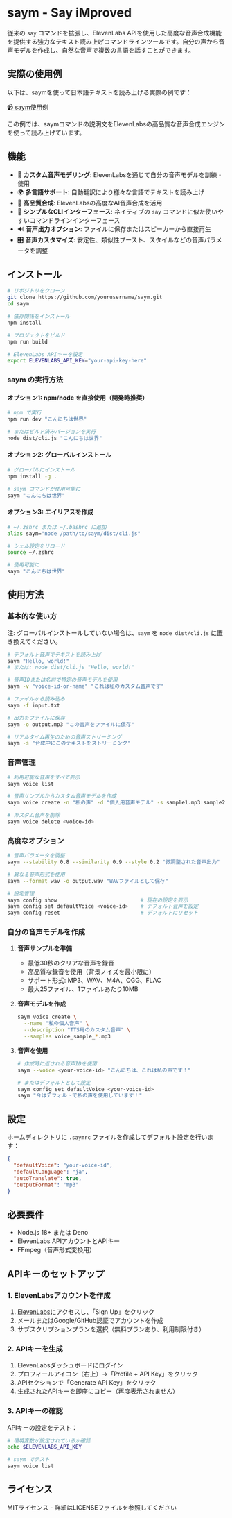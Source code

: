 # saym - Say iMproved

従来の `say` コマンドを拡張し、ElevenLabs APIを使用した高度な音声合成機能を提供する強力なテキスト読み上げコマンドラインツールです。自分の声から音声モデルを作成し、自然な音声で複数の言語を話すことができます。

## 実際の使用例

以下は、saymを使って日本語テキストを読み上げる実際の例です：

[📹️ saym使用例](https://i.gyazo.com/319de9dd7df24aa583ea7972ffd50b3b.mp4)

この例では、saymコマンドの説明文をElevenLabsの高品質な音声合成エンジンを使って読み上げています。

## 機能

- 🎤 **カスタム音声モデリング**: ElevenLabsを通じて自分の音声モデルを訓練・使用
- 🌍 **多言語サポート**: 自動翻訳により様々な言語でテキストを読み上げ
- 🎯 **高品質合成**: ElevenLabsの高度なAI音声合成を活用
- 💬 **シンプルなCLIインターフェース**: ネイティブの `say` コマンドに似た使いやすいコマンドラインインターフェース
- 🔊 **音声出力オプション**: ファイルに保存またはスピーカーから直接再生
- 🎛️ **音声カスタマイズ**: 安定性、類似性ブースト、スタイルなどの音声パラメータを調整

## インストール

```bash
# リポジトリをクローン
git clone https://github.com/yourusername/saym.git
cd saym

# 依存関係をインストール
npm install

# プロジェクトをビルド
npm run build

# ElevenLabs APIキーを設定
export ELEVENLABS_API_KEY="your-api-key-here"
```

### saym の実行方法

#### オプション1: npm/node を直接使用（開発時推奨）

```bash
# npm で実行
npm run dev "こんにちは世界"

# またはビルド済みバージョンを実行
node dist/cli.js "こんにちは世界"
```

#### オプション2: グローバルインストール

```bash
# グローバルにインストール
npm install -g .

# saym コマンドが使用可能に
saym "こんにちは世界"
```

#### オプション3: エイリアスを作成

```bash
# ~/.zshrc または ~/.bashrc に追加
alias saym="node /path/to/saym/dist/cli.js"

# シェル設定をリロード
source ~/.zshrc

# 使用可能に
saym "こんにちは世界"
```

## 使用方法

### 基本的な使い方

注: グローバルインストールしていない場合は、`saym` を `node dist/cli.js` に置き換えてください。

```bash
# デフォルト音声でテキストを読み上げ
saym "Hello, world!"
# または: node dist/cli.js "Hello, world!"

# 音声IDまたは名前で特定の音声モデルを使用
saym -v "voice-id-or-name" "これは私のカスタム音声です"

# ファイルから読み込み
saym -f input.txt

# 出力をファイルに保存
saym -o output.mp3 "この音声をファイルに保存"

# リアルタイム再生のための音声ストリーミング
saym -s "合成中にこのテキストをストリーミング"
```

### 音声管理

```bash
# 利用可能な音声をすべて表示
saym voice list

# 音声サンプルからカスタム音声モデルを作成
saym voice create -n "私の声" -d "個人用音声モデル" -s sample1.mp3 sample2.wav sample3.m4a

# カスタム音声を削除
saym voice delete <voice-id>
```

### 高度なオプション

```bash
# 音声パラメータを調整
saym --stability 0.8 --similarity 0.9 --style 0.2 "微調整された音声出力"

# 異なる音声形式を使用
saym --format wav -o output.wav "WAVファイルとして保存"

# 設定管理
saym config show                           # 現在の設定を表示
saym config set defaultVoice <voice-id>    # デフォルト音声を設定
saym config reset                          # デフォルトにリセット
```

### 自分の音声モデルを作成

1. **音声サンプルを準備**
   - 最低30秒のクリアな音声を録音
   - 高品質な録音を使用（背景ノイズを最小限に）
   - サポート形式: MP3、WAV、M4A、OGG、FLAC
   - 最大25ファイル、1ファイルあたり10MB

2. **音声モデルを作成**
   ```bash
   saym voice create \
     --name "私の個人音声" \
     --description "TTS用のカスタム音声" \
     --samples voice_sample_*.mp3
   ```

3. **音声を使用**
   ```bash
   # 作成時に返される音声IDを使用
   saym --voice <your-voice-id> "こんにちは、これは私の声です！"
   
   # またはデフォルトとして設定
   saym config set defaultVoice <your-voice-id>
   saym "今はデフォルトで私の声を使用しています！"
   ```

## 設定

ホームディレクトリに `.saymrc` ファイルを作成してデフォルト設定を行います：

```json
{
  "defaultVoice": "your-voice-id",
  "defaultLanguage": "ja",
  "autoTranslate": true,
  "outputFormat": "mp3"
}
```

## 必要要件

- Node.js 18+ または Deno
- ElevenLabs APIアカウントとAPIキー
- FFmpeg（音声形式変換用）

## APIキーのセットアップ

### 1. ElevenLabsアカウントを作成

1. [ElevenLabs](https://elevenlabs.io/)にアクセスし、「Sign Up」をクリック
2. メールまたはGoogle/GitHub認証でアカウントを作成
3. サブスクリプションプランを選択（無料プランあり、利用制限付き）

### 2. APIキーを生成

1. ElevenLabsダッシュボードにログイン
2. プロフィールアイコン（右上）→「Profile + API Key」をクリック
3. APIセクションで「Generate API Key」をクリック
4. 生成されたAPIキーを即座にコピー（再度表示されません）

### 3. APIキーの確認

APIキーの設定をテスト：

```bash
# 環境変数が設定されているか確認
echo $ELEVENLABS_API_KEY

# saym でテスト
saym voice list
```

## ライセンス

MITライセンス - 詳細はLICENSEファイルを参照してください
